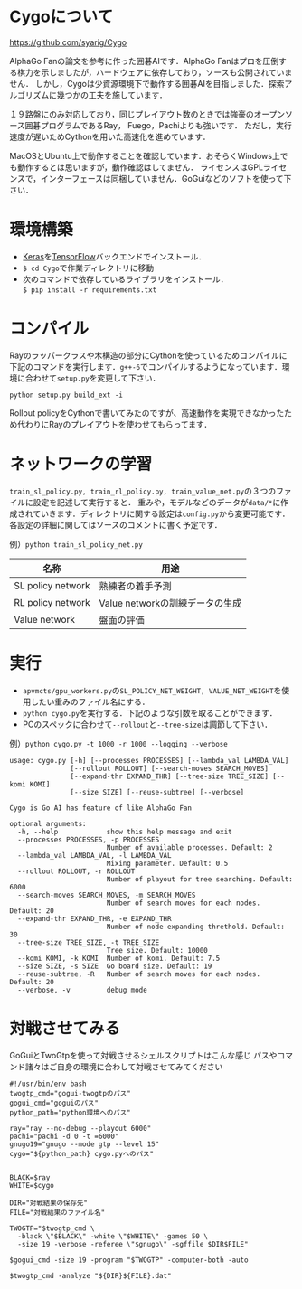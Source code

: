 
# Cygoについて
https://github.com/syarig/Cygo

AlphaGo Fanの論文を参考に作った囲碁AIです．AlphaGo Fanはプロを圧倒する棋力を示しましたが，ハードウェアに依存しており，ソースも公開されていません．
しかし，Cygoは少資源環境下で動作する囲碁AIを目指しました．探索アルゴリズムに幾つかの工夫を施しています．

１９路盤にのみ対応しており，同じプレイアウト数のときでは強豪のオープンソース囲碁プログラムであるRay， Fuego，Pachiよりも強いです．
ただし，実行速度が遅いためCythonを用いた高速化を進めています．


MacOSとUbuntu上で動作することを確認しています．おそらくWindows上でも動作するとは思いますが，動作確認はしてません．
ライセンスはGPLライセンスで，インターフェースは同梱していません．GoGuiなどのソフトを使って下さい．


# 環境構築
- [Keras](https://keras.io/ja/)を[TensorFlow](https://www.tensorflow.org/)バックエンドでインストール．
- `$ cd Cygo`で作業ディレクトリに移動
- 次のコマンドで依存しているライブラリをインストール．<br>
`$ pip install -r requirements.txt`

# コンパイル
Rayのラッパークラスや木構造の部分にCythonを使っているためコンパイルに下記のコマンドを実行します．`g++-6`でコンパイルするようになっています．環境に合わせて`setup.py`を変更して下さい．

`python setup.py build_ext -i`

Rollout policyをCythonで書いてみたのですが、高速動作を実現できなかったため代わりにRayのプレイアウトを使わせてもらってます．

# ネットワークの学習
`train_sl_policy.py, train_rl_policy.py, train_value_net.py`の３つのファイルに設定を記述して実行すると．
重みや，モデルなどのデータが`data/*`に作成されていきます．ディレクトリに関する設定は`config.py`から変更可能です．
各設定の詳細に関してはソースのコメントに書く予定です．

例）`python train_sl_policy_net.py`

|名称|用途|
---|---
|SL policy network|熟練者の着手予測|
|RL policy network|Value networkの訓練データの生成|
|Value network|盤面の評価|

# 実行
- `apvmcts/gpu_workers.py`の`SL_POLICY_NET_WEIGHT, VALUE_NET_WEIGHT`を使用したい重みのファイル名にする．
- `python cygo.py`を実行する．下記のような引数を取ることができます．
- PCのスペックに合わせて`--rollout`と`--tree-size`は調節して下さい．

例）`python cygo.py -t 1000 -r 1000 --logging --verbose`

```
usage: cygo.py [-h] [--processes PROCESSES] [--lambda_val LAMBDA_VAL]
               [--rollout ROLLOUT] [--search-moves SEARCH_MOVES]
               [--expand-thr EXPAND_THR] [--tree-size TREE_SIZE] [--komi KOMI]
               [--size SIZE] [--reuse-subtree] [--verbose]

Cygo is Go AI has feature of like AlphaGo Fan

optional arguments:
  -h, --help            show this help message and exit
  --processes PROCESSES, -p PROCESSES
                        Number of available processes. Default: 2
  --lambda_val LAMBDA_VAL, -l LAMBDA_VAL
                        Mixing parameter. Default: 0.5
  --rollout ROLLOUT, -r ROLLOUT
                        Number of playout for tree searching. Default: 6000
  --search-moves SEARCH_MOVES, -m SEARCH_MOVES
                        Number of search moves for each nodes. Default: 20
  --expand-thr EXPAND_THR, -e EXPAND_THR
                        Number of node expanding threthold. Default: 30
  --tree-size TREE_SIZE, -t TREE_SIZE
                        Tree size. Default: 10000
  --komi KOMI, -k KOMI  Number of komi. Default: 7.5
  --size SIZE, -s SIZE  Go board size. Default: 19
  --reuse-subtree, -R   Number of search moves for each nodes. Default: 20
  --verbose, -v         debug mode
```

# 対戦させてみる
GoGuiとTwoGtpを使って対戦させるシェルスクリプトはこんな感じ
パスやコマンド諸々はご自身の環境に合わして対戦させてみてください

```shell
#!/usr/bin/env bash
twogtp_cmd="gogui-twogtpのパス"
gogui_cmd="goguiのパス"
python_path="python環境へのパス"

ray="ray --no-debug --playout 6000"
pachi="pachi -d 0 -t =6000"
gnugo19="gnugo --mode gtp --level 15"
cygo="${python_path} cygo.pyへのパス"


BLACK=$ray
WHITE=$cygo

DIR="対戦結果の保存先"
FILE="対戦結果のファイル名"

TWOGTP="$twogtp_cmd \
  -black \"$BLACK\" -white \"$WHITE\" -games 50 \
  -size 19 -verbose -referee \"$gnugo\" -sgffile $DIR$FILE"

$gogui_cmd -size 19 -program "$TWOGTP" -computer-both -auto

$twogtp_cmd -analyze "${DIR}${FILE}.dat"
```

